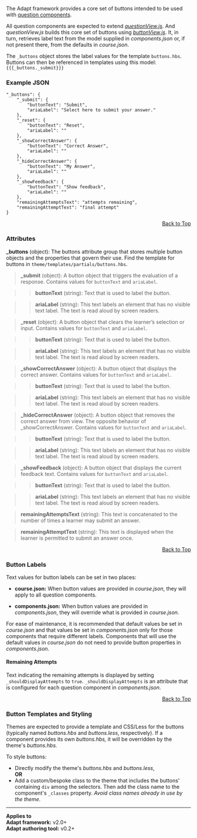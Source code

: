 The Adapt framework provides a core set of buttons intended to be used with [question components](https://github.com/adaptlearning/adapt_framework/wiki/Core-Plug-ins-in-the-Adapt-Learning-Framework#question-components).   

All question components are expected to extend [*questionView.js*](https://github.com/adaptlearning/adapt_framework/blob/master/src/core/js/views/questionView.js). And *questionView.js* builds this core set of buttons using [*buttonView.js*](https://github.com/adaptlearning/adapt_framework/blob/master/src/core/js/views/buttonsView.js). It, in turn, retrieves label text from the model supplied in *components.json* or, if not present there, from the defaults in *course.json*.  

The `_buttons` object stores the label values for the template `buttons.hbs`. Buttons can then be referenced in templates using this model: `{{{_buttons._submit}}}`

### Example JSON  

````
"_buttons": {
    "_submit": {
        "buttonText": "Submit",
        "ariaLabel": "Select here to submit your answer."
    },
    "_reset": {
        "buttonText": "Reset",
        "ariaLabel": ""
    },
    "_showCorrectAnswer": {
        "buttonText": "Correct Answer",
        "ariaLabel": ""
    },
    "_hideCorrectAnswer": {
        "buttonText": "My Answer",
        "ariaLabel": ""
    },
    "_showFeedback": {
        "buttonText": "Show feedback",
        "ariaLabel": ""
    },
    "remainingAttemptsText": "attempts remaining",
    "remainingAttemptText": "final attempt"
}
````  
<div float align=right><a href="#top">Back to Top</a></div>

### Attributes  

**_buttons** (object): The buttons attribute group that stores multiple button objects and the properties that govern their use. Find the template for buttons in `theme/templates/partials/buttons.hbs`.

>**_submit** (object): A button object that triggers the evaluation of a response. Contains values for
`buttonText` and `ariaLabel`.  

>>**buttonText** (string): Text that is used to label the button.  

>>**ariaLabel** (string): This text labels an element that has no visible text label. The text is read aloud by screen readers.  

>**_reset** (object): A button object that clears the learner’s selection or input. Contains values for `buttonText` and `ariaLabel`.  

>>**buttonText** (string): Text that is used to label the button.  

>>**ariaLabel** (string): This text labels an element that has no visible text label. The text is read aloud by screen readers.  

>**_showCorrectAnswer** (object): A button object that displays the correct answer. Contains values for
`buttonText` and `ariaLabel`.  

>>**buttonText** (string): Text that is used to label the button.  

>>**ariaLabel** (string): This text labels an element that has no visible text label. The text is read aloud by screen readers.  
  
>**_hideCorrectAnswer** (object): A button object that removes the correct answer from view. The opposite
behavior of _showCorrectAnswer. Contains values for `buttonText` and `ariaLabel`.  

>>**buttonText** (string): Text that is used to label the button.  

>>**ariaLabel** (string): This text labels an element that has no visible text label. The text is read aloud by screen readers.  

>**_showFeedback** (object): A button object that displays the current feedback text. Contains values for
`buttonText` and `ariaLabel`.  

>>**buttonText** (string): Text that is used to label the button.  

>>**ariaLabel** (string): This text labels an element that has no visible text label. The text is read aloud by screen readers.  

>**remainingAttemptsText** (string): This text is concatenated to the number of times a learner may submit an answer.  

>**remainingAttemptText** (string): This text is displayed when the learner is permitted to submit an answer once.     

<div float align=right><a href="#top">Back to Top</a></div>

### Button Labels  

Text values for button labels can be set in two places:  

* **course.json:**  When button values are provided in _course.json_, they will apply to all question components.   

* **components.json:** When button values are provided in _components.json_, they will override what is provided in _course.json_.  

For ease of maintenance, it is recommended that default values be set in *course.json* and that values be set in *components.json* only for those components that require different labels. Components that will use the default values in *course.json* do not need to provide button properties in *components.json*.    

#### Remaining Attempts  

Text indicating the remaining attempts is displayed by setting `_shouldDisplayAttempts` to `true`. `_shouldDisplayAttempts` is an attribute that is configured for each question component in *components.json*.
<div float align=right><a href="#top">Back to Top</a></div>

### Button Templates and Styling

Themes are expected to provide a template and CSS/Less for the buttons (typically named *buttons.hbs* and *buttons.less*, respectively). If a component provides its own *buttons.hbs,* it will be overridden by the theme's *buttons.hbs.*   

To style buttons:  
* Directly modify the theme's *buttons.hbs* and *buttons.less*,  
**OR**  
* Add a custom/bespoke class to the theme that includes the buttons' containing `div` among the selectors. Then add the class name to the component's `_classes` property. *Avoid class names already in use by the theme.*     

-----------------  
**Applies to**   
**Adapt framework:** v2.0+  
**Adapt authoring tool:** v0.2+
